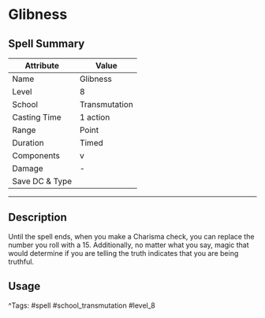 # Glibness

## Spell Summary

| Attribute        | Value                  |
|------------------|------------------------|
| Name             | Glibness                 |
| Level            | 8                |
| School           | Transmutation          |
| Casting Time     | 1 action              |
| Range            | Point            |
| Duration         | Timed             |
| Components       | v             |
| Damage           | -               |
| Save DC & Type   |              |

---

## Description

Until the spell ends, when you make a Charisma check, you can replace the number you roll with a 15. Additionally, no matter what you say, magic that would determine if you are telling the truth indicates that you are being truthful.

## Usage


^Tags: #spell #school_transmutation #level_8